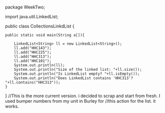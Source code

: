 package WeekTwo;

import java.util.LinkedList;

 
public class CollectionsLinkdList {
 
    public static void main(String a[]){
         
        LinkedList<String> ll = new LinkedList<String>();
        ll.add("HHC143");
        ll.add("HHC225");
        ll.add("HHC313");
        ll.add("HHC101");
        System.out.println(ll);
        System.out.println("Size of the linked list: "+ll.size());
        System.out.println("Is LinkedList empty? "+ll.isEmpty());
        System.out.println("Does LinkedList contains 'HHC313'? "+ll.contains("HHC313"));
    }
}
//This is the more current version. i decided to scrap and start from fresh. I used bumper numbers from my unit in Burley for
//this action for the list. it works.
